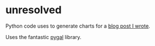 unresolved
==========

Python code uses to generate charts for a [blog post I wrote](http://karanparikh.com/2014/09/09/unresolved-resolutions/). 

Uses the fantastic [pygal](http://pygal.org/) library.
